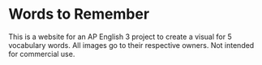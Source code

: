 # Words to Remember
This is a website for an AP English 3 project to create a visual for 5 vocabulary words.
All images go to their respective owners. Not intended for commercial use.
